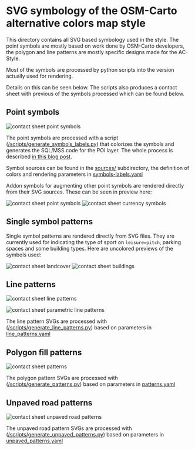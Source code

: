 # SVG symbology of the OSM-Carto alternative colors map style

This directory contains all SVG based symbology used in the style.  The point symbols are
mostly based on work done by OSM-Carto developers, the polygon and line patterns are mostly
specific designs made for the AC-Style.

Most of the symbols are processed by python scripts into the version actually used for rendering.

Details on this can be seen below.  The scripts also produces a contact sheet with previous of the
symbols processed which can be found below.

## Point symbols

![contact sheet point symbols](https://raw.github.com/imagico/osm-carto-alternative-colors/master/doc/contactsheet_symbols.png)

The point symbols are processed with a script ([/scripts/generate_symbols_labels.py](../scripts/generate_symbols_labels.py))
that colorizes the symbols and generates the SQL/MSS code for the POI layer.  The whole process is 
described [in this blog post](https://imagico.de/blog/en/competing-priorities-symbols-and-labels-in-rule-based-map-rendering/).

Symbol sources can be found in the [sources/](sources/) subdirectory, the definition 
of colors and rendering parameters in [symbols-labels.yaml](../symbols-labels.yaml)

Addon symbols for augmenting other point symbols are rendered directly from their SVG sources.  These can be seen in preview here:

![contact sheet point symbols](https://raw.github.com/imagico/osm-carto-alternative-colors/master/doc/contactsheet_symbols_amenity-points.png)
![contact sheet currency symbols](https://raw.github.com/imagico/osm-carto-alternative-colors/master/doc/contactsheet_symbols_currencies.png)

## Single symbol patterns

Single symbol patterns are rendered directly from SVG files.  They are currently used for indicating the type of sport on `leisure=pitch`, parking spaces and some building types.  Here are uncolored previews of the symbols used:

![contact sheet landcover](https://raw.github.com/imagico/osm-carto-alternative-colors/master/doc/contactsheet_symbols_landcover.png)
![contact sheet buildings](https://raw.github.com/imagico/osm-carto-alternative-colors/master/doc/contactsheet_symbols_buildings.png)

## Line patterns

![contact sheet line patterns](https://raw.github.com/imagico/osm-carto-alternative-colors/master/doc/contactsheet_line_patterns.png)

![contact sheet parametric line patterns](https://raw.github.com/imagico/osm-carto-alternative-colors/master/doc/contactsheet_line_patterns2.png)

The line pattern SVGs are processed with ([/scripts/generate_line_patterns.py](../scripts/generate_line_patterns.py)) based
on parameters in [line_patterns.yaml](../line_patterns.yaml)

## Polygon fill patterns

![contact sheet patterns](https://raw.github.com/imagico/osm-carto-alternative-colors/master/doc/contactsheet_patterns.png)

The polygon pattern SVGs are processed with ([/scripts/generate_patterns.py](../scripts/generate_patterns.py)) based
on parameters in [patterns.yaml](../patterns.yaml)

## Unpaved road patterns

![contact sheet unpaved road patterns](https://raw.github.com/imagico/osm-carto-alternative-colors/master/doc/contactsheet_unpaved_patterns.png)

The unpaved road pattern SVGs are processed with ([/scripts/generate_unpaved_patterns.py](../scripts/generate_unpaved_patterns.py)) based
on parameters in [unpaved_patterns.yaml](../unpaved_patterns.yaml)

